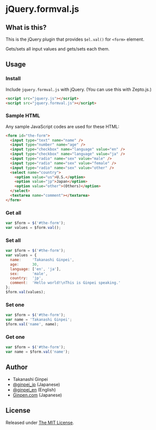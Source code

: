 # jQuery.formval.js

## What is this?

This is the jQuery plugin that provides `$el.val()` for `<form>` element.

Gets/sets all input values and gets/sets each them.

## Usage

### Install

Include `jquery.formval.js` with jQuery. (You can use this with Zepto.js.)

```html
<script src="jquery.js"></script>
<script src="jquery.formval.js"></script>
```

### Sample HTML

Any sample JavaScript codes are used for these HTML:

```html
<form id="the-form">
  <input type="text" name="name" />
  <input type="number" name="age" />
  <input type="checkbox" name="language" value="en" />
  <input type="checkbox" name="language" value="ja" />
  <input type="radio" name="sex" value="male" />
  <input type="radio" name="sex" value="female" />
  <input type="radio" name="sex" value="other" />
  <select name="country">
    <option value="us">U.S.</option>
    <option value="jp">Japan</option>
    <option value="other">(Others)</option>
  </select>
  <textarea name="comment"></textarea>
</form>
```

### Get all

```js
var $form = $('#the-form');
var values = $form.val();
```

### Set all

```js
var $form = $('#the-form');
var values = {
  name:     'Takanashi Ginpei',
  age:      30,
  language: ['en', 'ja'],
  sex:      'male',
  country:  'jp',
  comment:  'Hello world!\nThis is Ginpei speaking.'
};
$form.val(values);
```

### Set one

```js
var $form = $('#the-form');
var name = 'Takanashi Ginpei';
$form.val('name', name);
```

### Get one

```js
var $form = $('#the-form');
var name = $form.val('name');
```

## Author

* Takanashi Ginpei
* [@ginpei_jp](https://twitter.com/ginpei_jp) (Japanese)
* [@ginpei_en](https://twitter.com/ginpei_en) (English)
* [Ginpen.com](http://ginpen.com/) (Japanese)

## License

Released under [The MIT License](http://opensource.org/licenses/MIT).
